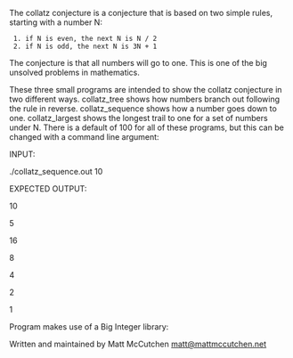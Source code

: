   The collatz conjecture is a conjecture that is based on two simple rules,
starting with a number N:

	 1. if N is even, the next N is N / 2
	 2. if N is odd, the next N is 3N + 1

  The conjecture is that all numbers will go to one. This is one of the
big unsolved problems in mathematics.

  These three small programs are intended to show the collatz conjecture
in two different ways. collatz_tree shows how numbers branch out
following the rule in reverse. collatz_sequence shows how a number goes
down to one. collatz_largest shows the longest trail to one for a set of
numbers under N. There is a default of 100 for all of these programs, but
this can be changed with a command line argument:

INPUT:

./collatz_sequence.out 10

EXPECTED OUTPUT:

10

5

16

8

4

2

1

Program makes use of a Big Integer library:

Written and maintained by Matt McCutchen <matt@mattmccutchen.net>
